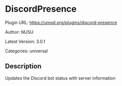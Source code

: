 # DiscordPresence

Plugin URL: https://umod.org/plugins/discord-presence

Author: MJSU

Latest Version: 3.0.1

Categories: universal

## Description

Updates the Discord bot status with server information
